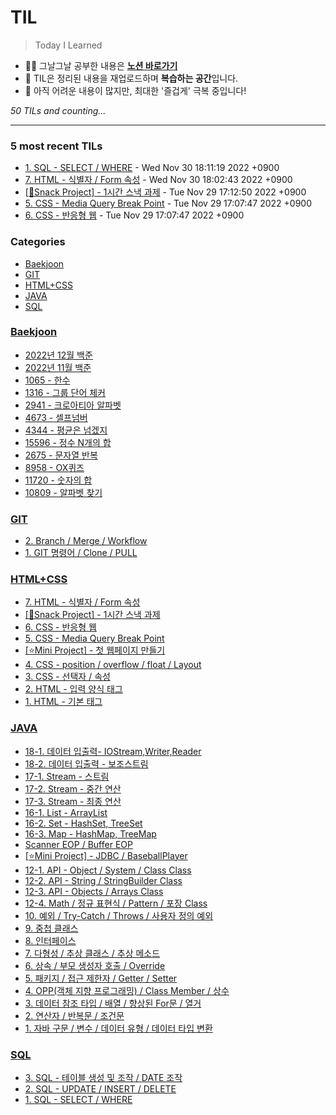 # TIL
> Today I Learned

- ✍🏻 그날그날 공부한 내용은 [**노션 바로가기**](https://6suk.notion.site/d8178c919339498ca4d8a80ef05734f2?v=d4a48a1db91a401295b8cd0fcf1e45e0)
- 📑 TIL은 정리된 내용을 재업로드하며 **복습하는 공간**입니다.
- 🐣 아직 어려운 내용이 많지만, 최대한 '즐겁게' 극복 중입니다!


_50 TILs and counting..._

---

### 5 most recent TILs

- [1. SQL - SELECT / WHERE](SQL/99.SQL-SELECT_WHERE.md) - Wed Nov 30 18:11:19 2022 +0900
- [7. HTML - 식별자 / Form 속성](HTML+CSS/91.HTML-식별자_Form속성.md) - Wed Nov 30 18:02:43 2022 +0900
- [[🍪Snack Project] - 1시간 스낵 과제](HTML+CSS/92.SnackProject-1시간과제.md) - Tue Nov 29 17:12:50 2022 +0900
- [5. CSS - Media Query Break Point](HTML+CSS/94.CSS-MediaQueryBreakPoint.md) - Tue Nov 29 17:07:47 2022 +0900
- [6. CSS - 반응형 웹](HTML+CSS/93.CSS-반응형웹.md) - Tue Nov 29 17:07:47 2022 +0900

### Categories

- [Baekjoon](#Baekjoon)
- [GIT](#GIT)
- [HTML+CSS](#HTML+CSS)
- [JAVA](#JAVA)
- [SQL](#SQL)

### [Baekjoon](#Baekjoon)
- [2022년 12월 백준](Baekjoon/98.202212-All.md)
- [2022년 11월 백준](Baekjoon/99.202211-All.md)
- [1065 - 한수](Baekjoon/99.202211-S4-1065.md)
- [1316 - 그룹 단어 체커](Baekjoon/99.202211-S5-1316.md)
- [2941 - 크로아티아 알파벳](Baekjoon/99.202211-S5-2941.md)
- [4673 - 셀프넘버](Baekjoon/99.202211-S5-4673.md)
- [4344 - 평균은 넘겠지](Baekjoon/99.202211-V1-4344.md)
- [15596 - 정수 N개의 합](Baekjoon/99.202211-V2-15596.md)
- [2675 - 문자열 반복](Baekjoon/99.202211-V2-2675.md)
- [8958 - OX퀴즈](Baekjoon/99.202211-V2-8958.md)
- [11720 - 숫자의 합](Baekjoon/99.202211-V4-11720.md)
- [10809 - 알파벳 찾기](Baekjoon/99.202211-V5-10809.md)

### [GIT](#GIT)
- [2. Branch / Merge / Workflow](GIT/98.Branch_Merge_Workflow.md)
- [1. GIT 명령어 / Clone / PULL](GIT/99.명령어_Clone_PULL.md)

### [HTML+CSS](#HTML+CSS)
- [7. HTML - 식별자 / Form 속성](HTML+CSS/91.HTML-식별자_Form속성.md)
- [[🍪Snack Project] - 1시간 스낵 과제](HTML+CSS/92.SnackProject-1시간과제.md)
- [6. CSS - 반응형 웹](HTML+CSS/93.CSS-반응형웹.md)
- [5. CSS - Media Query Break Point](HTML+CSS/94.CSS-MediaQueryBreakPoint.md)
- [[⭐Mini Project] - 첫 웹페이지 만들기](HTML+CSS/95.Miniproject-FirstWebPage.md)
- [4. CSS - position / overflow / float / Layout](HTML+CSS/96.CSS-position-overflow-float-Layout-add.md)
- [3. CSS - 선택자 / 속성](HTML+CSS/97.CSS-선택자속성.md)
- [2. HTML - 입력 양식 태그](HTML+CSS/98.HTML-입력양식태그.md)
- [1. HTML - 기본 태그](HTML+CSS/99.HTML-기본태그.md)

### [JAVA](#JAVA)
- [18-1. 데이터 입출력- IOStream,Writer,Reader](JAVA/75.데이터입출력-IOStream_Writer_Reader.md)
- [18-2. 데이터 입출력 - 보조스트림](JAVA/76.데이터입출력-보조스트림.md)
- [17-1. Stream - 스트림](JAVA/77.Stream-스트림.md)
- [17-2. Stream - 중간 연산](JAVA/78.Stream-중간연산.md)
- [17-3. Stream - 최종 연산](JAVA/79.Stream-최종연산.md)
- [16-1. List - ArrayList](JAVA/80.List-ArrayList.md)
- [16-2. Set - HashSet, TreeSet](JAVA/81.Set-HashSet-TreeSet.md)
- [16-3. Map - HashMap, TreeMap](JAVA/82.Map-HashMap_TreeMap.md)
- [Scanner EOP / Buffer EOP](JAVA/83.Scanner-EOP_Buffer-EOP.md)
- [[⭐Mini Project] - JDBC / BaseballPlayer](JAVA/84.MiniProgect-BaseballPlayer.md)
- [12-1. API - Object / System / Class Class](JAVA/85.API-Object_System_Class.md)
- [12-2. API - String / StringBuilder Class](JAVA/86.API-String.md)
- [12-3. API - Objects / Arrays Class](JAVA/87.API-Objects,ArraysClass.md)
- [12-4. Math / 정규 표현식 / Pattern / 포장 Class](JAVA/89.API-MATH.md)
- [10. 예외 / Try-Catch / Throws / 사용자 정의 예외](JAVA/90.Throws_Exception.md)
- [9. 중첩 클래스](JAVA/91.중첩클래스.md)
- [8. 인터페이스](JAVA/92.인터페이스.md)
- [7. 다형성 / 추상 클래스 / 추상 메소드](JAVA/93.다형성_타입변환_추상클래스_추상메소드.md)
- [6. 상속 / 부모 생성자 호출 / Override](JAVA/94.상속_Override.md)
- [5. 패키지 / 접근 제한자 / Getter / Setter](JAVA/95.패키지_접근제한자_Getter와Setter.md)
- [4. OPP(객체 지향 프로그래밍) / Class Member / 상수](JAVA/96.OPP_ClassMember.md)
- [3. 데이터 참조 타입 / 배열 / 향상된 For문 / 열거](JAVA/97.데이터참조타입_배열_향상된For문_열거.md)
- [2. 연산자 / 반복문 / 조건문](JAVA/98.연산자_반복문_조건문.md)
- [1. 자바 구문 / 변수 / 데이터 유형 / 데이터 타입 변환](JAVA/99.JAVA기초.md)

### [SQL](#SQL)
- [3. SQL - 테이블 생성 및 조작 / DATE 조작](SQL/97.SQL-CREATETABLE-DATE.md.md)
- [2. SQL - UPDATE / INSERT / DELETE](SQL/98.SQL-UPDATE-INSERT-DELETE.md)
- [1. SQL - SELECT / WHERE](SQL/99.SQL-SELECT_WHERE.md)

[1]: https://simonwillison.net/2020/Apr/20/self-rewriting-readme/
[2]: https://github.com/jbranchaud/til

